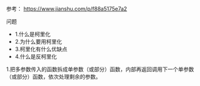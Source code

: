 参考：
https://www.jianshu.com/p/f88a5175e7a2

问题
 * 1.什么是柯里化
 * 2.为什么要用柯里化
 * 3.柯里化有什么优缺点
 * 4.什么是反柯里化


1.把多参数传入的函数拆成单参数（或部分）函数，内部再返回调用下一个单参数（或部分）函数，依次处理剩余的参数。